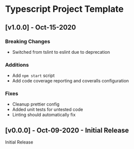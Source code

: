 # Typescript Project Template

## [v1.0.0] - Oct-15-2020

### Breaking Changes

- Switched from tslint to eslint due to deprecation

### Additions

- Add `npm start` script
- Add code coverage reporting and coveralls configuration

### Fixes

- Cleanup prettier config
- Added unit tests for untested code
- Linting should automatically fix

## [v0.0.0] - Oct-09-2020 - Initial Release

Initial Release
